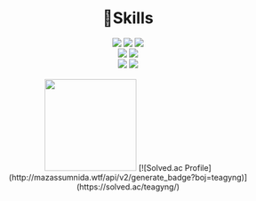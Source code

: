 <div align=center>
<h1>👊Skills</h1>
<img src="https://img.shields.io/badge/Python-3766AB?style=flat-square&logo=Python&logoColor=white"/></a>
<img src="https://img.shields.io/badge/C-A8B9CC?style=flat-square&logo=C&logoColor=black"/></a>
<img src="https://img.shields.io/badge/Java-57BCAD?style=flat-square&logo=Java&logoColor=white"/></a>
</br>
<img src="https://img.shields.io/badge/JavaScript-F7DF1E?style=flat-square&logo=JavaScript&logoColor=black"/></a>
<img src="https://img.shields.io/badge/HTML-E34F26?style=flat-square&logo=Html5&logoColor=white"/></a>
</br>
<img src="https://img.shields.io/badge/Raspberry Pi-A22846?style=flat-square&logo=Raspberrypi&logoColro="white"/></a>
<img src="https://img.shields.io/badge/Arduino-00979D?style=flat-square&logo=Arduino&logoColor=white"/></a>
</br>
</br>
<img src="https://github-readme-stats.vercel.app/api?username=TaeKyung1130" height="165">
[![Solved.ac Profile](http://mazassumnida.wtf/api/v2/generate_badge?boj=teagyng)](https://solved.ac/teagyng/)
</div>
